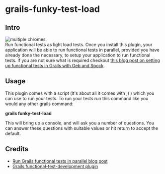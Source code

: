 grails-funky-test-load
======================

Intro
-----
![multiple chromes](http://halfbaked.github.com/img/multiple-chrome-icons.png) <br/>
Run functional tests as light load tests. Once you install this plugin, your application will be able to run functional tests in parallel, provided you have already done the necessary, to setup your application to run functional tests. If you are not sure what is required checkout [this blog post on setting up functional tests in Grails with Geb and Spock](http://www.34m0.com/2012/11/getting-started-with-grails-functional.html).


Usage
-----
This plugin comes with a script (it's about all it comes with ;) ) which you can use to run your tests. To run your tests run this command like you would any other grails command:

**grails funky-test-load**

This will bring up a console, and will ask you a number of questions. You can answer these questions with suitable values or hit return to accept the default.

Credits
-------
* [Run Grails functional tests in parallel blog post](http://fbflex.wordpress.com/2011/12/01/a-script-to-run-grails-functional-tests-in-parallel/)
* [Grails functional-test-development plugin](https://github.com/alkemist/grails-functional-test-development)



